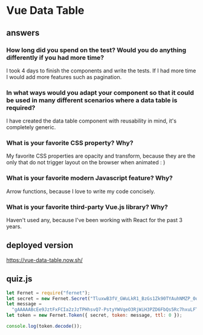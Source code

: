 # Vue Data Table

## answers

### How long did you spend on the test? Would you do anything differently if you had more time?

I took 4 days to finish the components and write the tests. If I had more time I would add more features such as pagination.

### In what ways would you adapt your component so that it could be used in many different scenarios where a data table is required?

I have created the data table component with reusability in mind, it's completely generic.

### What is your favorite CSS property? Why?

My favorite CSS properties are opacity and transform, because they are the only that do not trigger layout on the browser when animated : )

### What is your favorite modern Javascript feature? Why?

Arrow functions, because I love to write my code concisely.

### What is your favorite third-party Vue.js library? Why?

Haven't used any, because I've been working with React for the past 3 years.

## deployed version

https://vue-data-table.now.sh/

## quiz.js

```js
let Fernet = require("fernet");
let secret = new Fernet.Secret("TluxwB3fV_GWuLkR1_BzGs1Zk90TYAuhNMZP_0q4WyM=");
let message =
  "gAAAAABcEe9JztFxFCIa2zJzTPHhsvQ7-PstyYWVqeO3RjWiH3PZD6FbQs5Rc7hxuLFTZNUNNsWU-cFOZxnLk5jS-vtTbYmyfhXCNc2fN2xrwvLyQ1dtQY5LY_muPbYXJh1Oc4A2WFGKzY9-XRhJy4mYjr0By3mZohh7BEw96Js1q7mwl4tvrvBhFZLNIdH8zc0d-hImg2SG";
let token = new Fernet.Token({ secret, token: message, ttl: 0 });

console.log(token.decode());
```
